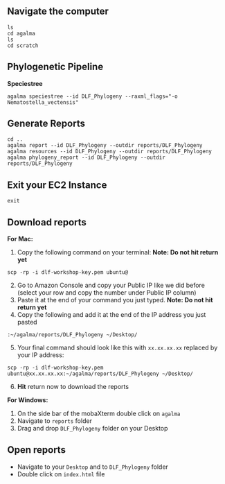 ## Navigate the computer

```
ls
cd agalma
ls
cd scratch
```

## Phylogenetic Pipeline

**Speciestree**

```
agalma speciestree --id DLF_Phylogeny --raxml_flags="-o Nematostella_vectensis"
```

## Generate Reports

```
cd ..
agalma report --id DLF_Phylogeny --outdir reports/DLF_Phylogeny
agalma resources --id DLF_Phylogeny --outdir reports/DLF_Phylogeny
agalma phylogeny_report --id DLF_Phylogeny --outdir reports/DLF_Phylogeny
```

## Exit your EC2 Instance

```
exit
```

## Download reports

**For Mac:**

1. Copy the following command on your terminal:  **Note: Do not hit return yet**
  ```
  scp -rp -i dlf-workshop-key.pem ubuntu@
  ```
2. Go to Amazon Console and copy your Public IP like we did before (select your row and copy the number under Public IP column)
3. Paste it at the end of your command you just typed. **Note: Do not hit return yet**
4. Copy the following and add it at the end of the IP address you just pasted

  ```
  :~/agalma/reports/DLF_Phylogeny ~/Desktop/
  ```
5. Your final command should look like this with `xx.xx.xx.xx` replaced by your IP address:

  ```
  scp -rp -i dlf-workshop-key.pem ubuntu@xx.xx.xx.xx:~/agalma/reports/DLF_Phylogeny ~/Desktop/
  ```
6. **Hit** return now to download the reports

**For Windows:**

1. On the side bar of the mobaXterm double click on `agalma`
2. Navigate to `reports` folder
3. Drag and drop `DLF_Phylogeny` folder on your Desktop

## Open reports

- Navigate to your `Desktop` and to `DLF_Phylogeny` folder
- Double click on `index.html` file
